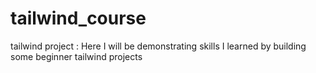 # tailwind_course
tailwind project : Here I will be demonstrating skills I learned by building some beginner tailwind projects
